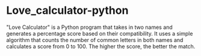 # Love_calculator-python
 "Love Calculator" is a Python program that takes in two names and generates a percentage score based on their compatibility. It uses a simple algorithm that counts the number of common letters in both names and calculates a score from 0 to 100. The higher the score, the better the match. 
